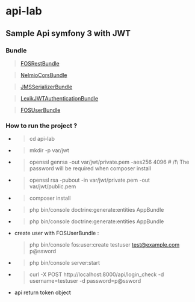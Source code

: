 api-lab
=======




## Sample Api symfony 3 with JWT

### Bundle
   > [FOSRestBundle](https://symfony.com/doc/current/bundles/FOSRestBundle/1-setting_up_the_bundle.html)
   
   > [NelmioCorsBundle](https://github.com/nelmio/NelmioCorsBundle)
   
   > [JMSSerializerBundle](http://jmsyst.com/bundles/JMSSerializerBundle)
   
   > [LexikJWTAuthenticationBundle](https://github.com/lexik/LexikJWTAuthenticationBundle)
   
   > [FOSUserBundle](https://github.com/FriendsOfSymfony/FOSUserBundle)
    
    
### How to run the project ?

 * > cd api-lab
 * > mkdir -p var/jwt
 * > openssl genrsa -out var/jwt/private.pem -aes256 4096 # /!\ The password will be required when composer install
 * > openssl rsa -pubout -in var/jwt/private.pem -out var/jwt/public.pem
 * > composer install
 * > php bin/console doctrine:generate:entities AppBundle
 * > php bin/console doctrine:generate:entities AppBundle
 * create user with FOSUserBundle :
   >  php bin/console fos:user:create testuser test@example.com p@ssword
 * > php bin/console server:start
 * > curl -X POST http://localhost:8000/api/login_check -d username=testuser -d password=p@ssword
 * api return token object 

